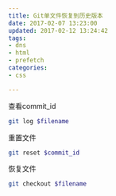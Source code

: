 ```yaml
---
title: Git单文件恢复到历史版本
date: 2017-02-07 13:23:00
updated: 2017-02-12 13:24:42
tags: 
- dns
- html
- prefetch
categories: 
- css

---
```

查看commit_id
```bash
git log $filename  
```
重置文件
```bash
git reset $commit_id  
```
恢复文件
```bash
git checkout $filename  
```